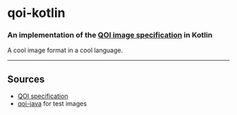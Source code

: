 # qoi-kotlin
### An implementation of the [QOI image specification](https://qoiformat.org) in Kotlin

A cool image format in a cool language.
___
## Sources
* [QOI specification](https://qoiformat.org)
* [qoi-java](https://github.com/saharNooby/qoi-java) for test images 